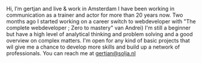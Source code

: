 Hi, I’m gertjan and live & work in Amsterdam
I have been working in communication as a trainer and actor for more than 20 years now. 
Two months ago I started working on a career switch to webdeveloper with "The complete webdeveloper ; Zero to mastery" van Andrei)
I'm still a beginner but have a high level of analytical thinking and problem solving and a good overview on complex matters.
I'm open for any kind of basic projects that wil give me a chance to develop more skills and build up a network of professionals.
You can reach me at gertjan@solja.nl



